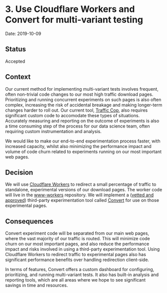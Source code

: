 # 3. Use Cloudflare Workers and Convert for multi-variant testing

Date: 2019-10-09

## Status

Accepted

## Context

Our current method for implementing multi-variant tests involves frequent, often non-trivial code changes to our most high traffic download pages. Prioritizing and running concurrent experiments on such pages is also often complex, increasing the risk of accidental breakage and making longer-term changes harder to roll out. Our current tool, [Traffic Cop](https://github.com/mozmeao/trafficcop/), also requires significant custom code to accomodate these types of situations. Accurately measuring and reporting on the outcome of experiments is also a time consuming step of the process for our data science team, often requiring custom instrumentation and analysis.

We would like to make our end-to-end experimentation process faster, with increased capacity, whilst also minimizing the performance impact and volume of code churn related to experiments running on our most important web pages.

## Decision

We will use [Cloudflare Workers](https://www.cloudflare.com/en-gb/products/cloudflare-workers/) to redirect a small percentage of traffic to standalone, experimental versions of our download pages. The worker code will live in the [www-workers](https://github.com/mozmeao/www-workers) repository. We will implement a ([vetted and approved](https://bugzilla.mozilla.org/show_bug.cgi?id=1565012)) third-party experimentation tool called [Convert](https://www.convert.com/) for use on those experimental pages.

## Consequences

Convert experiment code will be separated from our main web pages, where the vast majority of our traffic is routed. This will minimize code churn on our most important pages, and also reduce the performance impact and risks involved in using a third-party experimentation tool. Using Cloudflare Workers to redirect traffic to experimental pages also has significant performance benefits over handling redirection client-side.

In terms of features, Convert offers a custom dashboard for configuring, prioritizing, and running multi-variant tests. It also has built-in analysis and reporting tools, which are all areas where we hope to see significant savings in time and resources.

